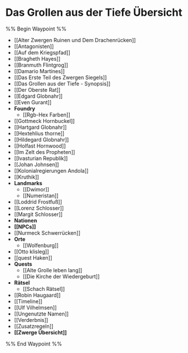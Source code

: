 # Das Grollen aus der Tiefe Übersicht

%% Begin Waypoint %%
- [[Alter Zwergen Ruinen und Dem Drachenrücken]]
- [[Antagonisten]]
- [[Auf dem Kriegspfad]]
- [[Bragheth Hayes]]
- [[Branmuth Flintgrog]]
- [[Damario Martínes]]
- [[Das Erste Teil des Zwergen Siegels]]
- [[Das Grollen aus der Tiefe - Synopsis]]
- [[Der Oberste Rat]]
- [[Edgard Globnahr]]
- [[Even Gurant]]
- **Foundry**
	- [[Rgb-Hex Farben]]
- [[Gottmeck Hornbuckel]]
- [[Hartgard Globnahr]]
- [[Hextehlius thorne]]
- [[Hildegard Globnahr]]
- [[Holfast Hornwood]]
- [[Im Zelt des Propheten]]
- [[Ivasturian Republik]]
- [[Johan Johnsen]]
- [[Kolonialregierungen Andola]]
- [[Kruthik]]
- **Landmarks**
	- [[Dwimor]]
	- [[Numeristan]]
- [[Loddrid Frostfuß]]
- [[Lorenz Schlosser]]
- [[Margit Schlosser]]
- **Nationen**
- **[[NPCs]]**
- [[Nurmeck Schwerrücken]]
- **Orte**
	- [[Wolfenburg]]
- [[Otto klisleg]]
- [[quest Haken]]
- **Quests**
	- [[Alte Grolle leben lang]]
	- [[Die Kirche der Wiedergeburt]]
- **Rätsel**
	- [[Schach Rätsel]]
- [[Robin Haugaard]]
- [[Timeline]]
- [[Ulf Vilhelmsen]]
- [[Ungenutzte Namen]]
- [[Verderbnis]]
- [[Zusatzregeln]]
- **[[Zwerge Übersicht]]**

%% End Waypoint %%